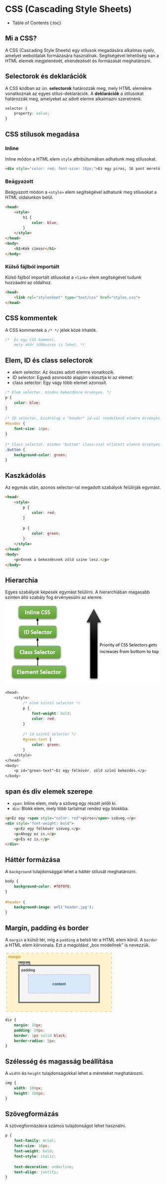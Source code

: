 # CSS (Cascading Style Sheets)

* Table of Contents
{:toc}

<!--
* Mi a CSS?
* Selectorok és deklarációk
* CSS stílusok megadása inline (`style` attribútum), beágyazott (`<head>` > `<style>`), külső fájlból importált (`<link>`) módon
* CSS kommentek
* Kaszkádolás
* Hierarchia
* Elem, id, és class selectorok
* `span` és `div` elemek szerepe
* Háttér formázása
* `margin`, `padding`, és `border`
* Szélesség és magasság beállítása
* Szövegformázás, betűtípus beállításai (`font-family`, `font-size`, félkövér, aláhúzott, dőlt, stb.)
-->

## Mi a CSS?

A CSS (Cascading Style Sheets) egy stílusok megadására alkalmas nyelv, amelyet weboldalak formázására használnak. Segítségével lehetőség van a HTML elemek megjelenését, elrendezését és formázását meghatározni.

## Selectorok és deklarációk

A CSS kódban az ún. __selectorok__ határozzák meg, mely HTML elemekre vonatkoznak az egyes stílus-deklarációk. A __deklarációk__ a stílusokat határozzák meg, amelyeket az adott elemre alkalmazni szeretnénk.

```css
selector {
    property: value;
}
```

## CSS stílusok megadása

### Inline

Inline módon a HTML elem `style` attribútumában adhatunk meg stílusokat.

```html
<div style="color: red; font-size: 16px;">Ez egy piros, 16 pont méretű szöveg.</div>
```

### Beágyazott

Beágyazott módon a `<style>` elem segítségével adhatunk meg stílusokat a HTML oldalunkon belül.

```html
<head>
    <style>
        h1 {
            color: blue;
        }
    </style>
</head>
<body>
    <h1>Kék címsor</h1>
</body>
```

### Külső fájlból importált 

Külső fájlból importált stílusokat a `<link>` elem segítségével tudunk hozzáadni az oldalhoz.

```html
<head>
    <link rel="stylesheet" type="text/css" href="styles.css">
</head>
```

## CSS kommentek

A CSS kommentek a `/* */` jelek közé írhatók.

```css
/*  Ez egy CSS komment,
    mely akár többsoros is lehet. */
```

## Elem, ID és class selectorok

- elem selector: Az összes adott elemre vonatkozik.
- ID selector: Egyedi azonosító alapján választja ki az elemet.
- class selector: Egy vagy több elemet azonosít.

```css
/* Elem selector, minden bekezdésre érvényes. */
p {
    color: blue;
}

/* ID selector, kizárólag a "header" id-val rendelkező elemre érvényes. */
#header {
    font-size: 24px;
}

/* Class selector, minden "button" class-szal ellátott elemre érvényes. */
.button {
    background-color: green;
}
```

## Kaszkádolás
Az egymás után, azonos selector-ral megadott szabályok felülírják egymást.

```html
<head>
    <style>
        p {
            color: red;
        }

        p {
            color: green;
        }
    </style>
</head>
<body>
    <p>Ennek a bekezdésnek zöld színe lesz.</p>
</body>
```

## Hierarchia
Egyes szabályok képesek egymást felülírni. A hierarchiában magasabb szinten álló szabály fog érvényesülni az elemre.
![CSS specificity](imgs/css_specificity.png)

```css
<head>
    <style>
        /* elem szintű selector */
        p {
            font-weight: bold;
            color: red;
        }

        /* id szintű selector */
        #green-text {
            color: green;
        }
    </style>
</head>
<body>
    <p id="green-text">Ez egy félkövér, zöld színű bekezdés.</p>
</body>
```

## span és div elemek szerepe

- `span`: Inline elem, mely a szöveg egy részét jelöli ki.
- `div`: Blokk elem, mely több tartalmat rendez egy blokkba.

```html
<p>Ez egy <span style="color: red">piros</span> szöveg.</p>
<div style="font-weight: bold">
    <p>Ez egy félkövér szöveg.</p>
    <p>Ahogy ez is.</p>
    <p>És ez is.</p>
</div>
```

## Háttér formázása

A `background` tulajdonsággal lehet a háttér stílusát meghatározni.

```css
body {
    background-color: #f0f0f0;
}

#header {
    background-image: url('header.jpg');
}
```

## Margin, padding és border

A `margin` a külső tér, míg a `padding` a belső tér a HTML elem körül. A `border` a HTML elem körvonala.
Ezt a megoldást „box modellnek” is nevezzük.

![CSS box model](imgs/css_box_model.drawio.png)

```css
div {
    margin: 10px;
    padding: 20px;
    border: 1px solid black;
    border-radius: 5px;
}
```

## Szélesség és magasság beállítása

A `width` és `height` tulajdonságokkal lehet a méreteket meghatározni.

```css
img {
    width: 100px;
    height: 100px;
}
```

## Szövegformázás

A szövegformázásra számos tulajdonságot lehet használni.

```css
p {
    font-family: Arial;
    font-size: 16px;
    font-weight: bold;
    font-style: italic;
    
    text-decoration: underline;
    text-align: justify;
}
```
